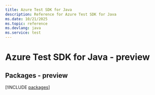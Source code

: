 ```yaml
---
title: Azure Test SDK for Java
description: Reference for Azure Test SDK for Java
ms.date: 10/21/2025
ms.topic: reference
ms.devlang: java
ms.service: test
---
```

# Azure Test SDK for Java - preview
## Packages - preview
[!INCLUDE [packages](test-index.md)]
